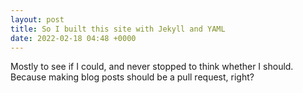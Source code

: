 ```yaml
---
layout: post
title: So I built this site with Jekyll and YAML
date: 2022-02-18 04:48 +0000
---
```


Mostly to see if I could, and never stopped to think whether I should. Because making blog posts should be a pull request, right?